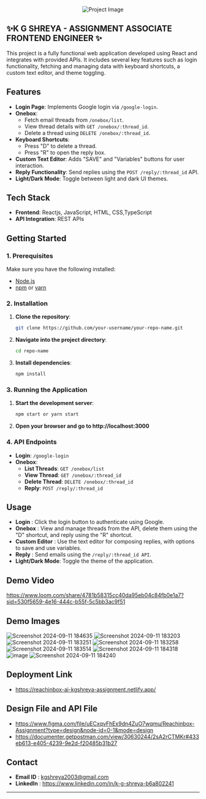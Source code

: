 <p align="center">
  <img src="https://github.com/user-attachments/assets/6caba97f-3a0a-4f86-86b5-a85055b04eb1" alt="Project Image" />
</p>

## ✨K G SHREYA - ASSIGNMENT ASSOCIATE FRONTEND ENGINEER ✨

This project is a fully functional web application developed using React and integrates with provided APIs. It includes several key features such as login functionality, fetching and managing data with keyboard shortcuts, a custom text editor, and theme toggling.

## Features


- **Login Page**: Implements Google login via `/google-login`.
- **Onebox**:
  - Fetch email threads from `/onebox/list`.
  - View thread details with `GET /onebox/:thread_id`.
  - Delete a thread using `DELETE /onebox/:thread_id`.
- **Keyboard Shortcuts**:
  - Press "D" to delete a thread.
  - Press "R" to open the reply box.
- **Custom Text Editor**: Adds "SAVE" and "Variables" buttons for user interaction.
- **Reply Functionality**: Send replies using the `POST /reply/:thread_id` API.
- **Light/Dark Mode**: Toggle between light and dark UI themes.

## Tech Stack

- **Frontend**: Reactjs, JavaScript, HTML, CSS,TypeScript
- **API Integration**: REST APIs

## Getting Started

### 1. Prerequisites

Make sure you have the following installed:
- [Node.js](https://nodejs.org/)
- [npm](https://www.npmjs.com/) or [yarn](https://yarnpkg.com/)

### 2. Installation

1. **Clone the repository**:
   ```bash
   git clone https://github.com/your-username/your-repo-name.git
2. **Navigate into the project directory**:
   ```bash
   cd repo-name
3. **Install dependencies**:
   ```bash
   npm install
### 3. Running the Application

1. **Start the development server**:
   ```bash
   npm start or yarn start
2. **Open your browser and go to http://localhost:3000**
   
### 4. API Endpoints

- **Login**: `/google-login`
- **Onebox**:
  - **List Threads**: `GET /onebox/list`<br>
  - **View Thread**: `GET /onebox/:thread_id`<br>
  - **Delete Thread**: `DELETE /onebox/:thread_id`<br>
  - **Reply**: `POST /reply/:thread_id`

## Usage

- **Login** : Click the login button to authenticate using Google.<br>
- **Onebox** : View and manage threads from the API, delete them using the "D" shortcut, and reply using the "R" shortcut.
- **Custom Editor** : Use the text editor for composing replies, with options to save and use variables.
- **Reply** : Send emails using the `/reply/:thread_id API`.
- **Light/Dark Mode**: Toggle the theme of the application.

## Demo Video

 https://www.loom.com/share/4781b58315cc40da95eb04c84fb0e1a7?sid=530f5659-4e16-444c-b55f-5c5bb3ac9f51<br>

## Demo Images

![Screenshot 2024-09-11 184635](https://github.com/user-attachments/assets/d65448b2-3172-4ea1-9edf-58cb2db0201d)
![Screenshot 2024-09-11 183203](https://github.com/user-attachments/assets/f77ec7d3-a75a-4696-849c-e1dd2d667f52)
![Screenshot 2024-09-11 183251](https://github.com/user-attachments/assets/7eed2585-a54a-4094-97d3-835cc50b820d)
![Screenshot 2024-09-11 183258](https://github.com/user-attachments/assets/3c80e318-5414-4da1-ae4f-3434998c7df9)
![Screenshot 2024-09-11 183514](https://github.com/user-attachments/assets/7d8ffafd-145e-4e05-a95d-06bba826c3bb)
![Screenshot 2024-09-11 184318](https://github.com/user-attachments/assets/3df11567-4a87-4ee2-84a4-6ad37dbfeda1)
![image](https://github.com/user-attachments/assets/556de33a-2471-4602-818e-2dbdf1887147)
![Screenshot 2024-09-11 184240](https://github.com/user-attachments/assets/0905792b-6a0a-4cb6-9229-3765fcf9e0f4)

## Deployment Link

- https://reachinbox-ai-kgshreya-assignment.netlify.app/

## Design File and API File

- https://www.figma.com/file/uECxqvFhEx9dn4ZuO7wqmu/Reachinbox-Assignment?type=design&node-id=0-1&mode=design <br>
- https://documenter.getpostman.com/view/30630244/2sA2rCTMKr#433eb613-e405-4239-9e2d-f20485b31b27
  
## Contact

- **Email ID** : kgshreya2003@gmail.com <br>
- **LinkedIn** : https://www.linkedin.com/in/k-g-shreya-b6a802241

-------------------------------------------------------------------------------------------------------------------------------------------------------------------------------------------------------------






